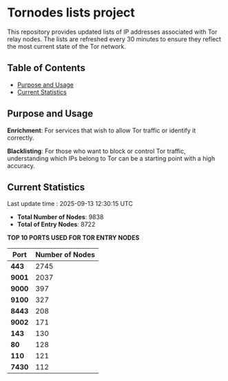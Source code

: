 # Tornodes lists project

This repository provides updated lists of IP addresses associated with Tor relay nodes. The lists are refreshed every 30 minutes to ensure they reflect the most current state of the Tor network.

## Table of Contents

- [Purpose and Usage](#purpose-and-usage)
- [Current Statistics](#current-statistics)


## Purpose and Usage

**Enrichment**: For services that wish to allow Tor traffic or identify it correctly.

**Blacklisting**: For those who want to block or control Tor traffic, understanding which IPs belong to Tor can be a starting point with a high accuracy.

## Current Statistics

Last update time : 2025-09-13 12:30:15 UTC

- **Total Number of Nodes**: 9838
- **Total of Entry Nodes**: 8722

**TOP 10 PORTS USED FOR TOR ENTRY NODES**

| **Port** | **Number of Nodes** |
|------|-----------------|
| **443**   | 2745  |
| **9001**   | 2037  |
| **9000**   | 397  |
| **9100**   | 327  |
| **8443**   | 208  |
| **9002**   | 171  |
| **143**   | 130  |
| **80**   | 128  |
| **110**   | 121  |
| **7430**   | 112  |

